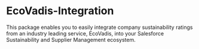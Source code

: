 # EcoVadis-Integration
This package enables you to easily integrate company sustainability ratings from an industry leading service, EcoVadis, into your Salesforce Sustainability and Supplier Management ecosystem.
